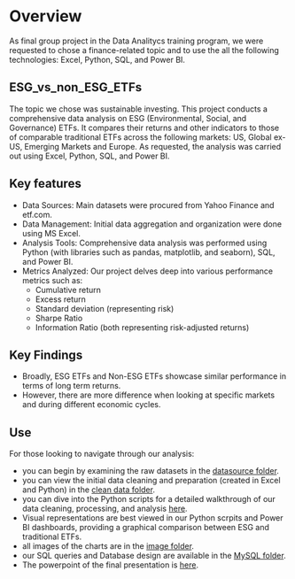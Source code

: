 # Overview
As final group project in the Data Analitycs training program, we were requested to chose a finance-related topic and to use the all the following technologies: Excel, Python, SQL, and Power BI.

## ESG_vs_non_ESG_ETFs
The topic we chose was sustainable investing. This project conducts a comprehensive data analysis on ESG (Environmental, Social, and Governance) ETFs. It compares their returns and other indicators to those of comparable traditional ETFs across the following markets: US, Global ex-US, Emerging Markets and Europe. As requested, the analysis was carried out using Excel, Python, SQL, and Power BI.

## Key features
- Data Sources: Main datasets were procured from Yahoo Finance and etf.com.
- Data Management: Initial data aggregation and organization were done using MS Excel.
- Analysis Tools: Comprehensive data analysis was performed using Python (with libraries such as pandas, matplotlib, and seaborn), SQL, and Power BI.
- Metrics Analyzed: Our project delves deep into various performance metrics such as:
  - Cumulative return
  - Excess return
  - Standard deviation (representing risk)
  - Sharpe Ratio
  - Information Ratio (both representing risk-adjusted returns)

## Key Findings
- Broadly, ESG ETFs and Non-ESG ETFs showcase similar performance in terms of long term returns.
- However, there are more difference when looking at specific markets and during different economic cycles.

## Use
For those looking to navigate through our analysis:
- you can begin by examining the raw datasets in the [datasource folder](https://github.com/EnricoCarrer/ESG_ETFs_vs_non-ESG_ETFs/tree/6c1d49a7708da2b19357134363e4ac02f082d069/datasource).
- you can view the initial data cleaning and preparation (created in Excel and Python) in the [clean data folder](https://github.com/EnricoCarrer/ESG_ETFs_vs_non-ESG_ETFs/tree/53106f3db2430e97811d42d6579aef11faa3df0a/clean_data).
- you can dive into the Python scripts for a detailed walkthrough of our data cleaning, processing, and analysis [here](https://github.com/EnricoCarrer/ESG_ETFs_vs_non-ESG_ETFs/tree/deb9230736a03166020efcef475e3e40c2d2c7aa/python).
- Visual representations are best viewed in our Python scrpits and Power BI dashboards, providing a graphical comparison between ESG and traditional ETFs.
- all images of the charts are in the [image folder](https://github.com/EnricoCarrer/ESG_ETFs_vs_non-ESG_ETFs/tree/deb9230736a03166020efcef475e3e40c2d2c7aa/images).
- our SQL queries and Database design are available in the [MySQL folder](https://github.com/EnricoCarrer/ESG_ETFs_vs_non-ESG_ETFs/tree/deb9230736a03166020efcef475e3e40c2d2c7aa/mysql).
- The powerpoint of the final presentation is [here](https://github.com/EnricoCarrer/ESG_ETFs_vs_non-ESG_ETFs/blob/deb9230736a03166020efcef475e3e40c2d2c7aa/Group%204-%20ESG%20ETF%20presentation%20-%20final%20presentation.pptx).
